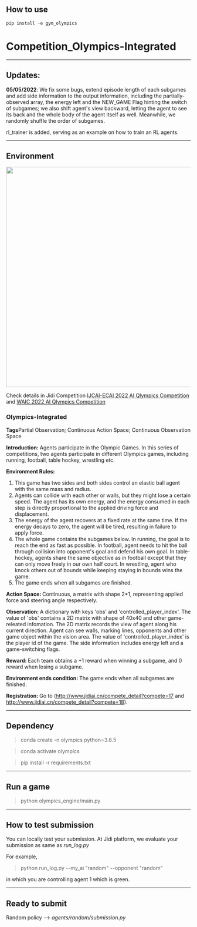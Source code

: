 ## How to use

`pip install -e gym_olympics`

# Competition_Olympics-Integrated
---
## Updates:

**05/05/2022**: We fix some bugs, extend episode length of each subgames and add side information to the output information, including the partially-observed array, the energy left and the NEW_GAME Flag hinting the switch of subgames; we also shift agent's view backward, letting the agent to see its back and the whole body of the agent itself as well. Meanwhile, we randomly shuffle the order of subgames.

rl_trainer is added, serving as an example on how to train an RL agents.

---
## Environment

<img src=https://github.com/jidiai/Competition_Olympics-Integrated/blob/main/olympics_engine/assets/multi-task-olympics.gif width=600>


Check details in Jidi Competition [IJCAI-ECAI 2022 AI Qlympics Competition](http://www.jidiai.cn/compete_detail?compete=17) and [WAIC 2022 AI Qlympics Competition](http://www.jidiai.cn/compete_detail?compete=18)


### Olympics-Integrated
<b>Tags</b>Partial Observation; Continuous Action Space; Continuous Observation Space

<b>Introduction: </b>Agents participate in the Olympic Games. In this series of competitions, two agents participate in different Olympics games, including running, football, table hockey, wrestling etc.

<b>Environment Rules:</b> 
1. This game has two sides and both sides control an elastic ball agent with the same mass and radius.
2. Agents can collide with each other or walls, but they might lose a certain speed. The agent has its own energy, and the energy consumed in each step is directly proportional to the applied driving force and displacement.
3. The energy of the agent recovers at a fixed rate at the same time. If the energy decays to zero, the agent will be tired, resulting in failure to apply force.
4. The whole game contains the subgames below. In running, the goal is to reach the end as fast as possible. In football, agent needs to hit the ball through collision into opponent's goal and defend his own goal. In table-hockey, agents share the same objective as in football except that they can only move freely in our own half court. In wrestling, agent who knock others out of bounds while keeping staying in bounds wins the game.
5. The game ends when all subgames are finished.


<b>Action Space: </b>Continuous, a matrix with shape 2*1, representing applied force and steering angle respectively.

<b>Observation: </b>A dictionary with keys 'obs' and 'controlled_player_index'. The value of 'obs' contains a 2D matrix with shape of 40x40 and other game-releated infomation. The 2D matrix records the view of agent along his current direction. Agent can see walls, marking lines, opponents and other game object within the vision area. The value of 'controlled_player_index' is the player id of the game. The side information includes energy left and a game-switching flags.

<b>Reward: </b>Each team obtains a +1 reward when winning a subgame, and 0 reward when losing a subgame.

<b>Environment ends condition: </b>The game ends when all subgames are finished.

<b>Registration: </b>Go to (http://www.jidiai.cn/compete_detail?compete=17 and http://www.jidiai.cn/compete_detail?compete=18).


---
## Dependency

>conda create -n olympics python=3.8.5

>conda activate olympics

>pip install -r requirements.txt

---

## Run a game

>python olympics_engine/main.py

---

## How to test submission

You can locally test your submission. At Jidi platform, we evaluate your submission as same as *run_log.py*

For example,

>python run_log.py --my_ai "random" --opponent "random"

in which you are controlling agent 1 which is green.

---

## Ready to submit

Random policy --> *agents/random/submission.py*

